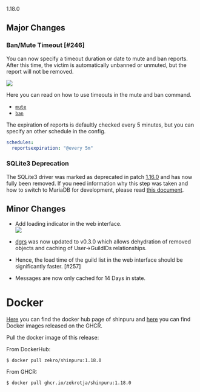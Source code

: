 1.18.0

## Major Changes

### Ban/Mute Timeout [#246]

You can now specify a timeout duration or date to mute and ban reports. After this time, the victim is automatically unbanned or unmuted, but the report will not be removed.

![](https://i.imgur.com/bs8meYt.png)

Here you can read on how to use timeouts in the mute and ban command.
- [`mute`](https://github.com/zekroTJA/shinpuru/wiki/Commands#mute)
- [`ban`](https://github.com/zekroTJA/shinpuru/wiki/Commands#ban)

The expiration of reports is defaultly checked every 5 minutes, but you can specify an other schedule in the config.
```yml
schedules:
  reportsexpiration: "@every 5m"
```

### SQLite3 Deprecation

The SQLite3 driver was marked as deprecated in patch [1.16.0](https://github.com/zekroTJA/shinpuru/releases/tag/1.16.0) and has now fully been removed. If you need information why this step was taken and how to switch to MariaDB for development, please read [this document](https://github.com/zekroTJA/shinpuru/wiki/SQLIte-Deprecation). 

## Minor Changes

- Add loading indicator in the web interface.  
  ![](https://i.imgur.com/HK8fXUJ.gif)

- [dgrs](https://github.com/zekroTJA/dgrs) was now updated to v0.3.0 which allows dehydration of removed objects and caching of User→GuildIDs relationships.

- Hence, the load time of the guild list in the web interface should be significantly faster. [#257]

- Messages are now only cached for 14 Days in state.

# Docker

[Here](https://hub.docker.com/r/zekro/shinpuru) you can find the docker hub page of shinpuru and [here](https://github.com/zekroTJA?tab=packages&repo_name=shinpuru) you can find Docker images released on the GHCR.

Pull the docker image of this release:

From DockerHub:

```
$ docker pull zekro/shinpuru:1.18.0
```

From GHCR:

```
$ docker pull ghcr.io/zekrotja/shinpuru:1.18.0
```

